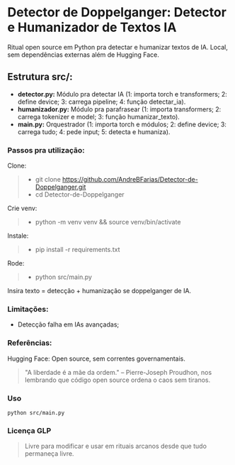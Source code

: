 # Detector de Doppelganger: Detector e Humanizador de Textos IA

Ritual open source em Python pra detectar e humanizar textos de IA. Local, sem dependências externas além de Hugging Face.

## Estrutura src/: 

- **detector.py:** Módulo pra detectar IA (1: importa torch e transformers; 2: define device; 3: carrega pipeline; 4: função detectar_ia).
- **humanizador.py:** Módulo pra parafrasear (1: importa transformers; 2: carrega tokenizer e model; 3: função humanizar_texto).
- **main.py:** Orquestrador (1: importa torch e módulos; 2: define device; 3: carrega tudo; 4: pede input; 5: detecta e humaniza).

### Passos pra utilização:
Clone: 
> - git clone https://github.com/AndreBFarias/Detector-de-Doppelganger.git
> - cd Detector-de-Doppelganger

Crie venv:
> - python -m venv venv && source venv/bin/activate

Instale:
> - pip install -r requirements.txt

Rode:
> - python src/main.py

Insira texto = detecção + humanização se doppelganger de IA.

### Limitações:
- Detecção falha em IAs avançadas;

### Referências:
Hugging Face: Open source, sem correntes governamentais.

>"A liberdade é a mãe da ordem." – Pierre-Joseph Proudhon, nos lembrando que código open source ordena o caos sem tiranos.

### Uso
`python src/main.py`
 
### Licença GLP 
> Livre para modificar e usar em rituais arcanos desde que tudo permaneça livre.

